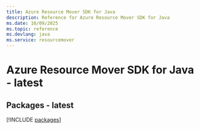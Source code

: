 ```yaml
---
title: Azure Resource Mover SDK for Java
description: Reference for Azure Resource Mover SDK for Java
ms.date: 10/09/2025
ms.topic: reference
ms.devlang: java
ms.service: resourcemover
---
```

# Azure Resource Mover SDK for Java - latest
## Packages - latest
[!INCLUDE [packages](resource-mover-index.md)]
